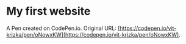 # My first website

A Pen created on CodePen.io. Original URL: [https://codepen.io/vit-krizka/pen/oNowxKW](https://codepen.io/vit-krizka/pen/oNowxKW).


